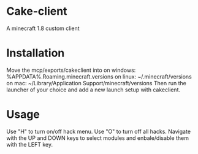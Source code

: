 # Cake-client
A minecraft 1.8 custom client

# Installation
Move the mcp/exports/cakeclient into
on windows: %APPDATA%\.Roaming\.minecraft\.versions
on linux: ~/.minecraft/versions
on mac: ~/Library/Application Support/minecraft/versions
Then run the launcher of your choice and add a new launch setup with cakeclient.

# Usage
Use "H" to turn on/off hack menu.
Use "O" to turn off all hacks.
Navigate with the UP and DOWN keys to select modules and enbale/disable them with the LEFT key.
